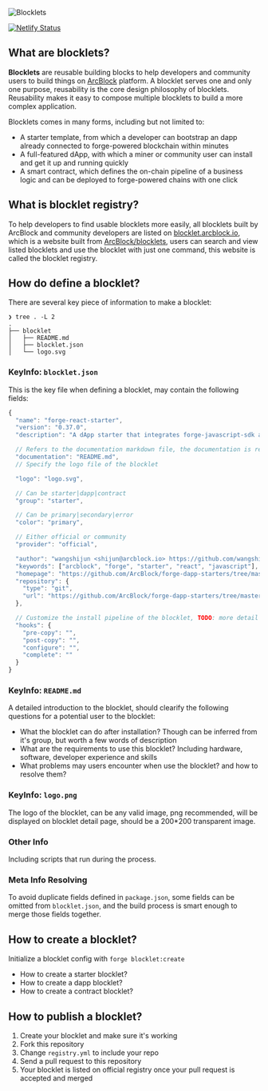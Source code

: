 ![Blocklets](https://www.arcblock.io/.netlify/functions/badge/?text=Blocklets)

[![Netlify Status](https://api.netlify.com/api/v1/badges/2196fd90-5ea3-4452-b548-7234c4a379c7/deploy-status)](https://app.netlify.com/sites/www-arcblock-io/deploys)

## What are blocklets?

**Blocklets** are reusable building blocks to help developers and community users to build things on [ArcBlock](https://www.arcblock.io) platform. A blocklet serves one and only one purpose, reusability is the core design philosophy of blocklets. Reusability makes it easy to compose multiple blocklets to build a more complex application.

Blocklets comes in many forms, including but not limited to:

- A starter template, from which a developer can bootstrap an dapp already connected to forge-powered blockchain within minutes
- A full-featured dApp, with which a miner or community user can install and get it up and running quickly
- A smart contract, which defines the on-chain pipeline of a business logic and can be deployed to forge-powered chains with one click

## What is blocklet registry?

To help developers to find usable blocklets more easily, all blocklets built by ArcBlock and community developers are listed on [blocklet.arcblock.io](https://blocklet.arcblock.io), which is a website built from [ArcBlock/blocklets](https://github.com/arcblock/blocklets), users can search and view listed blocklets and use the blocklet with just one command, this website is called the blocklet registry.

## How do define a blocklet?

There are several key piece of information to make a blocklet:

```shell
❯ tree . -L 2
.
├── blocklet
│   ├── README.md
│   ├── blocklet.json
│   └── logo.svg
```

### KeyInfo: `blocklet.json`

This is the key file when defining a blocklet, may contain the following fields:

```javascript
{
  "name": "forge-react-starter",
  "version": "0.37.0",
  "description": "A dApp starter that integrates forge-javascript-sdk and create-react-app",

  // Refers to the documentation markdown file, the documentation is rendered using xmark
  "documentation": "README.md",
  // Specify the logo file of the blocklet

  "logo": "logo.svg",

  // Can be starter|dapp|contract
  "group": "starter",

  // Can be primary|secondary|error
  "color": "primary",

  // Either official or community
  "provider": "official",

  "author": "wangshijun <shijun@arcblock.io> https://github.com/wangshijun",
  "keywords": ["arcblock", "forge", "starter", "react", "javascript"],
  "homepage": "https://github.com/ArcBlock/forge-dapp-starters/tree/master/packages/forge-react-starter",
  "repository": {
    "type": "git",
    "url": "https://github.com/ArcBlock/forge-dapp-starters/tree/master/packages/forge-react-starter"
  },

  // Customize the install pipeline of the blocklet, TODO: more detail about this
  "hooks": {
    "pre-copy": "",
    "post-copy": "",
    "configure": "",
    "complete": ""
  }
}
```

### KeyInfo: `README.md`

A detailed introduction to the blocklet, should clearify the following questions for a potential user to the blocklet:

- What the blocklet can do after installation? Though can be inferred from it's group, but worth a few words of description
- What are the requirements to use this blocklet? Including hardware, software, developer experience and skills
- What problems may users encounter when use the blocklet? and how to resolve them?

### KeyInfo: `logo.png`

The logo of the blocklet, can be any valid image, png recommended, will be displayed on blocklet detail page, should be a 200\*200 transparent image.

### Other Info

Including scripts that run during the process.

### Meta Info Resolving

To avoid duplicate fields defined in `package.json`, some fields can be omitted from `blocklet.json`, and the build process is smart enough to merge those fields together.

## How to create a blocklet?

Initialize a blocklet config with `forge blocklet:create`

- How to create a starter blocklet?
- How to create a dapp blocklet?
- How to create a contract blocklet?

## How to publish a blocklet?

1. Create your blocklet and make sure it's working
2. Fork this repository
3. Change `registry.yml` to include your repo
4. Send a pull request to this repository
5. Your blocklet is listed on official registry once your pull request is accepted and merged
